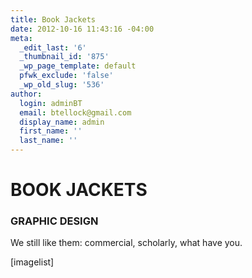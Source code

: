 ```yaml
---
title: Book Jackets
date: 2012-10-16 11:43:16 -04:00
meta:
  _edit_last: '6'
  _thumbnail_id: '875'
  _wp_page_template: default
  pfwk_exclude: 'false'
  _wp_old_slug: '536'
author:
  login: adminBT
  email: btellock@gmail.com
  display_name: admin
  first_name: ''
  last_name: ''
---
```


<h1>BOOK JACKETS</h1>
<h3>GRAPHIC DESIGN</h3>
We still like them: commercial, scholarly, what have you.


[imagelist]
